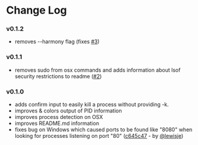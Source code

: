 # Change Log

### v0.1.2
- removes --harmony flag (fixes [#3](https://github.com/flipace/whoport/issues/3))

### v0.1.1
- removes sudo from osx commands and adds information about lsof security restrictions to readme ([#2](https://github.com/flipace/whoport/issues/2))

### v0.1.0
- adds confirm input to easily kill a process without providing -k.
- improves & colors output of PID information
- improves process detection on OSX
- improves README.md information
- fixes bug on Windows which caused ports to be found like "8080" when looking for processes listening on port "80" ([c645c47](https://github.com/flipace/whoport/commit/c645c475c2ab8e584bd8a508382f79e691a94ccb) - by [@lewisje](https://github.com/lewisje))
